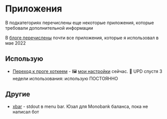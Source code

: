 # Приложения

В подкатегориях перечислены еще некоторые приложения, которые требовали дополнительной информации

В [блоге перечислены](/macbook-apps-and-settings) почти все приложения, которые я использовал в мае 2022

## Использую

- [Переход к проге хоткеем](https://apps.apple.com/ua/app/thor-launcher/id1120999687?l=ru&mt=12) - 🖼 [мои настройки](https://i.imgur.com/Dxft4Bm.png) сейчас. 🔴 UPD спустя 3 недели использования: использую ПОСТОЯННО

## Другие

- [xbar](https://github.com/matryer/xbar) - stdout в menu bar. Юзал для Monobank баланса, пока не написал бот
